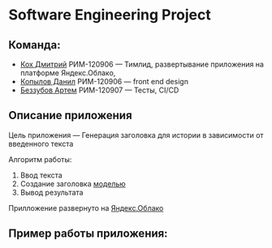 # Software Engineering Project
## Команда:
- [Кох Дмитрий](https://github.com/KDA-koh) РИМ-120906 — Тимлид, развертывание приложения на платформе Яндекс.Облако, 
- [Копылов Данил](https://github.com/XYPMA-11) РИМ-120906 — front end design
- [Беззубов Артем](https://github.com/Drimkore) РИМ-120907 — Тесты, CI/CD

## Описание приложения
Цель приложения — Генерация заголовка для истории в зависимости от введенного текста

Алгоритм работы:
1. Ввод текста 
2. Создание заголовка [моделью](https://huggingface.co/czearing/story-to-title)
3. Вывод результата

Прилложение развернуто на [Яндекс.Облако]()  

## Пример работы приложения:
